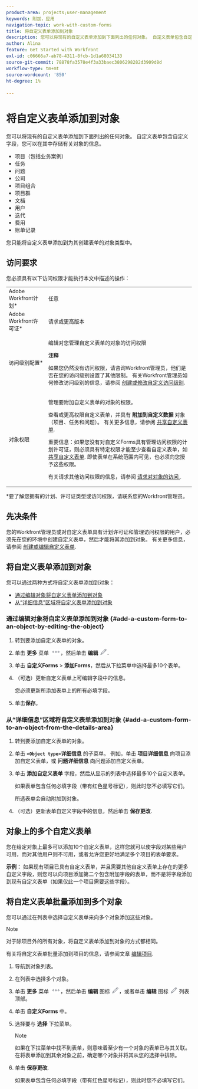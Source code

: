 ```yaml
---
product-area: projects;user-management
keywords: 附加，应用
navigation-topic: work-with-custom-forms
title: 将自定义表单添加到对象
description: 您可以将现有的自定义表单添加到下面列出的任何对象。 自定义表单包含自定义字段，您可以在其中存储有关对象的信息。
author: Alina
feature: Get Started with Workfront
exl-id: c06666a7-ab78-4311-8fcb-1d1a68034133
source-git-commit: 78878fa3578e4f3a33baec3806298282d3909d8d
workflow-type: tm+mt
source-wordcount: '850'
ht-degree: 1%

---
```


# 将自定义表单添加到对象

<!--<span class="preview">The highlighted information on this page refers to functionality not yet generally available. It is available for all customers in the Preview environment and for a select group of customers in the Production environment.</span>-->

您可以将现有的自定义表单添加到下面列出的任何对象。 自定义表单包含自定义字段，您可以在其中存储有关对象的信息。

* 项目（包括业务案例）
* 任务
* 问题
* 公司
* 项目组合
* 项目群
* 文档
* 用户
* 迭代
* 费用
* 账单记录

您只能将自定义表单添加到为其创建表单的对象类型中。

## 访问要求

您必须具有以下访问权限才能执行本文中描述的操作：

<table style="table-layout:auto"> 
 <col> 
 <col> 
 <tbody> 
  <tr> 
   <td role="rowheader">Adobe Workfront计划*</td> 
   <td> <p>任意 </p> </td> 
  </tr> 
  <tr> 
   <td role="rowheader">Adobe Workfront许可证*</td> 
   <td> <p>请求或更高版本</p> </td> 
  </tr> 
  <tr> 
   <td role="rowheader">访问级别配置*</td> 
   <td> <p>编辑对您管理自定义表单的对象的访问权限</p> <p><b>注释</b></p>

如果您仍然没有访问权限，请咨询Workfront管理员，他们是否在您的访问级别设置了其他限制。 有关Workfront管理员如何修改访问级别的信息，请参阅 <a href="../../administration-and-setup/add-users/configure-and-grant-access/create-modify-access-levels.md" class="MCXref xref">创建或修改自定义访问级别</a>.</p> </td>
</tr> 
  <tr> 
   <td role="rowheader">对象权限</td> 
   <td> <p>管理要附加自定义表单的对象的权限。</p> <p>查看或更高权限自定义表单，并具有 <b>附加到自定义数据</b> 对象（项目、任务和问题）。 有关更多信息，请参阅 <a href="../../administration-and-setup/customize-workfront/create-manage-custom-forms/share-access-to-a-custom-form.md" class="MCXref xref">共享自定义表单</a>.</p> <p>重要信息：如果您没有对自定义Forms具有管理访问权限的计划许可证，则必须具有特定权限才能至少查看自定义表单，如 <a href="../../administration-and-setup/customize-workfront/create-manage-custom-forms/share-access-to-a-custom-form.md" class="MCXref xref">共享自定义表单</a>. 即使表单在系统范围内可见，也必须向您授予这些权限。 </p> <p>有关请求其他访问权限的信息，请参阅 <a href="../../workfront-basics/grant-and-request-access-to-objects/request-access.md" class="MCXref xref">请求对对象的访问 </a>.</p> </td> 
  </tr> 
 </tbody> 
</table>

&#42;要了解您拥有的计划、许可证类型或访问权限，请联系您的Workfront管理员。

## 先决条件

您的Workfront管理员或对自定义表单具有计划许可证和管理访问权限的用户，必须先在您的环境中创建自定义表单，然后才能将其添加到对象。 有关更多信息，请参阅 [创建或编辑自定义表单](../../administration-and-setup/customize-workfront/create-manage-custom-forms/create-or-edit-a-custom-form.md).

## 将自定义表单添加到对象

您可以通过两种方式将自定义表单添加到对象：

* [通过编辑对象将自定义表单添加到对象](#add-a-custom-form-to-an-object-by-editing-the-object)
* [从“详细信息”区域将自定义表单添加到对象](#add-a-custom-form-to-an-object-from-the-details-area)

### 通过编辑对象将自定义表单添加到对象 {#add-a-custom-form-to-an-object-by-editing-the-object}

1. 转到要添加自定义表单的对象。
1. 单击 **更多** 菜单 ![](assets/more-icon.png)，然后单击 **编辑** ![](assets/edit-icon.png).
1. 单击 **自定义Forms** > **添加Forms**，然后从下拉菜单中选择最多10个表单。

1. （可选）更新自定义表单上可编辑字段中的信息。

   您必须更新所添加表单上的所有必填字段。

1. 单击&#x200B;**保存**。

### 从“详细信息”区域将自定义表单添加到对象 {#add-a-custom-form-to-an-object-from-the-details-area}

1. 转到要添加自定义表单的对象。
1. 单击 **`<Object type>`详细信息** 的子菜单。 例如，单击 **项目详细信息** 向项目添加自定义表单，或 **问题详细信息** 向问题添加自定义表单。
1. 单击 **添加自定义表单** 字段，然后从显示的列表中选择最多10个自定义表单。

   如果表单包含任何必填字段（带有红色星号标记），则此时您不必填写它们。

   所选表单会自动附加到对象。

1. （可选）更新表单自定义字段中的信息，然后单击 **保存更改**.

## 对象上的多个自定义表单

您在给定对象上最多可以添加10个自定义表单，这样您就可以使字段对某些用户可用，而对其他用户则不可用，或者允许您更好地满足多个项目的表单要求。

**示例：** 如果现有项目已具有自定义表单，并且需要其他自定义表单上存在的更多自定义字段，则您可以向项目添加第二个包含附加字段的表单，而不是将字段添加到现有自定义表单（如果仅此一个项目需要这些字段）。

## 将自定义表单批量添加到多个对象

您可以通过在列表中选择自定义表单来向多个对象添加这些对象。

<!--
drafted for bulk-editing projects. When it releases to Prod for projects, take "in the preview environment" and the yellow tags out. Add additional objects here in the same way when they become available:-->

>[!NOTE]
>
>对于除项目外的所有对象，将自定义表单添加到对象的方式都相同。
>
>有关将自定义表单批量添加到项目的信息，请参阅文章 [编辑项目](../../manage-work/projects/manage-projects/edit-projects.md).


1. 导航到对象列表。
1. 在列表中选择多个对象。

1. 单击 **更多** 菜单 ![](assets/more-icon.png)，然后单击 **编辑** 图标  ![](assets/edit-icon.png)，或者单击 **编辑** 图标 ![](assets/edit-icon.png) 列表顶部。
1. 单击 **自定义Forms** 中。
1. 选择要与 **选择** 下拉菜单。
   >[!NOTE]
   >
   >如果在下拉菜单中找不到表单，则意味着至少有一个对象的表单已与其关联。 在将表单添加到其余对象之前，确定哪个对象并将其从您的选择中排除。


1. 单击 **保存更改**.

   如果表单包含任何必填字段（带有红色星号标记），则此时您不必填写它们。
